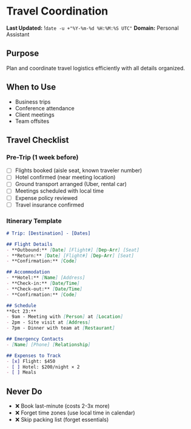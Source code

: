 # Travel Coordination
**Last Updated:** !`date -u +"%Y-%m-%d %H:%M:%S UTC"`
**Domain:** Personal Assistant

## Purpose
Plan and coordinate travel logistics efficiently with all details organized.

## When to Use
- Business trips
- Conference attendance
- Client meetings
- Team offsites

## Travel Checklist

### Pre-Trip (1 week before)
- [ ] Flights booked (aisle seat, known traveler number)
- [ ] Hotel confirmed (near meeting location)
- [ ] Ground transport arranged (Uber, rental car)
- [ ] Meetings scheduled with local time
- [ ] Expense policy reviewed
- [ ] Travel insurance confirmed

### Itinerary Template
```markdown
# Trip: [Destination] - [Dates]

## Flight Details
- **Outbound:** [Date] [Flight#] [Dep-Arr] [Seat]
- **Return:** [Date] [Flight#] [Dep-Arr] [Seat]
- **Confirmation:** [Code]

## Accommodation
- **Hotel:** [Name] [Address]
- **Check-in:** [Date/Time]
- **Check-out:** [Date/Time]
- **Confirmation:** [Code]

## Schedule
**Oct 23:**
- 9am - Meeting with [Person] at [Location]
- 2pm - Site visit at [Address]
- 7pm - Dinner with team at [Restaurant]

## Emergency Contacts
- [Name] [Phone] [Relationship]

## Expenses to Track
- [x] Flight: $450
- [ ] Hotel: $200/night × 2
- [ ] Meals
```

## Never Do
- ❌ Book last-minute (costs 2-3x more)
- ❌ Forget time zones (use local time in calendar)
- ❌ Skip packing list (forget essentials)
